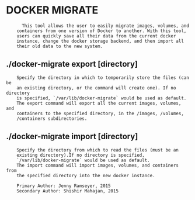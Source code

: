 #       DOCKER MIGRATE

	      This tool allows the user to easily migrate images, volumes, and
        containers from one version of Docker to another. With this tool, 
        users can quickly save all their data from the current docker
        instance, change the docker storage backend, and then import all 
        their old data to the new system.
        
##      ./docker-migrate export [directory]

        Specify the directory in which to temporarily store the files (can be
        an existing directory, or the command will create one). If no directory
        is specified, `/var/lib/docker-migrate` would be used as default.
        The export command will export all the current images, volumes, and
        containers to the specified directory, in the /images, /volumes,
        /containers subdirectories.

## ./docker-migrate import [directory]
        
        Specify the directory from which to read the files (must be an
        existing directory).If no directory is specified, 
        `/var/lib/docker-migrate` would be used as default.
        The import command will import images, volumes, and containers from
        the specified directory into the new docker instance.
        
        Primary Author: Jenny Ramseyer, 2015
        Secondary Author: Shishir Mahajan, 2015
